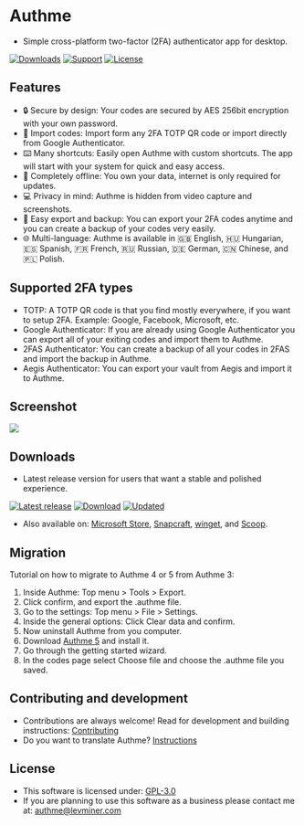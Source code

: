# Authme

-   Simple cross-platform two-factor (2FA) authenticator app for desktop.

[![Downloads](https://img.shields.io/github/downloads/levminer/authme/total?label=Downloads)](https://authme.levminer.com/#downloads)
[![Support](https://img.shields.io/badge/Support-PayPal-blue)](https://paypal.me/levminer)
[![License](https://img.shields.io/github/license/levminer/authme?label=License)](https://github.com/Levminer/authme/blob/dev/LICENSE.md)

## Features

-   🔒 Secure by design: Your codes are secured by AES 256bit encryption with your own password.
-   🔑 Import codes: Import form any 2FA TOTP QR code or import directly from Google Authenticator.
-   ⌨️ Many shortcuts: Easily open Authme with custom shortcuts. The app will start with your system for quick and easy access.
-   📡 Completely offline: You own your data, internet is only required for updates.
-   💻 Privacy in mind: Authme is hidden from video capture and screenshots.
-   📃 Easy export and backup: You can export your 2FA codes anytime and you can create a backup of your codes very easily.
-   🌐 Multi-language: Authme is available in 🇬🇧 English, 🇭🇺 Hungarian, 🇪🇸 Spanish, 🇫🇷 French, 🇷🇺 Russian, 🇩🇪 German, 🇨🇳 Chinese, and 🇵🇱 Polish.

## Supported 2FA types

-   TOTP: A TOTP QR code is that you find mostly everywhere, if you want to setup 2FA. Example: Google, Facebook, Microsoft, etc.
-   Google Authenticator: If you are already using Google Authenticator you can export all of your exiting codes and import them to Authme.
-   2FAS Authenticator: You can create a backup of all your codes in 2FAS and import the backup in Authme.
-   Aegis Authenticator: You can export your vault from Aegis and import it to Authme.

## Screenshot

<img src="https://raw.githubusercontent.com/Levminer/authme/dev/screenshots/codes.png?raw=true">

## Downloads

-   Latest release version for users that want a stable and polished experience.

[![Latest release](https://img.shields.io/github/v/release/levminer/authme?label=Release)](https://tooomm.github.io/github-release-stats/?username=Levminer&repository=authme)
[![Download](https://img.shields.io/badge/Windows,%20Linux,%20macOS-download-brightgreen)](https://authme.levminer.com/#downloads)
[![Updated](https://img.shields.io/github/last-commit/levminer/authme/dev?color=yellowgreen&label=Updated)](https://github.com/Levminer/authme/releases)

-   Also available on: [Microsoft Store](https://link.levminer.com/authme-ms-store), [Snapcraft](https://snapcraft.io/authme), [winget](https://winstall.app/apps/Levminer.Authme), and [Scoop](https://scoop.sh/#/apps?s=2&d=1&o=true&q=authme).

## Migration

Tutorial on how to migrate to Authme 4 or 5 from Authme 3:

1. Inside Authme: Top menu > Tools > Export.
1. Click confirm, and export the .authme file.
1. Go to the settings: Top menu > File > Settings.
1. Inside the general options: Click Clear data and confirm.
1. Now uninstall Authme from you computer.
1. Download [Authme 5](https://authme.levminer.com/#downloads) and install it.
1. Go through the getting started wizard.
1. In the codes page select Choose file and choose the .authme file you saved.

## Contributing and development

-   Contributions are always welcome! Read for development and building instructions: [Contributing](https://github.com/Levminer/authme/blob/dev/.github/CONTRIBUTING.md)
-   Do you want to translate Authme? [Instructions](https://github.com/Levminer/authme/issues/258)

## License

-   This software is licensed under: [GPL-3.0](https://github.com/Levminer/authme/blob/dev/LICENSE.md)
-   If you are planning to use this software as a business please contact me at: <authme@levminer.com>
